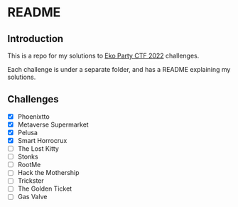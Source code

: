 # README

## Introduction

This is a repo for my solutions to [Eko Party CTF 2022](https://www.ctfprotocol.com/tracks/eko2022) challenges.

Each challenge is under a separate folder, and has a README explaining my solutions.

## Challenges

- [X] Phoenixtto
- [X] Metaverse Supermarket
- [X] Pelusa
- [X] Smart Horrocrux
- [ ] The Lost Kitty
- [ ] Stonks
- [ ] RootMe
- [ ] Hack the Mothership
- [ ] Trickster
- [ ] The Golden Ticket
- [ ] Gas Valve
